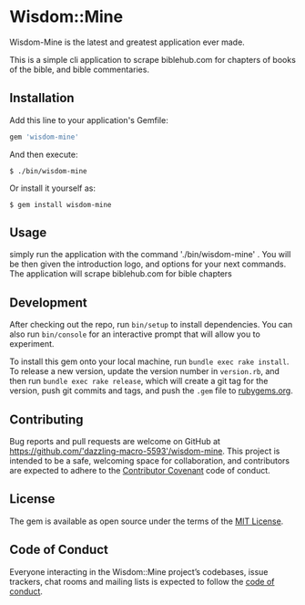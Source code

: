 # Wisdom::Mine

Wisdom-Mine is the latest and greatest application ever made.


This is a simple cli application to scrape biblehub.com for chapters of books of the bible, and bible commentaries.

## Installation

Add this line to your application's Gemfile:

```ruby
gem 'wisdom-mine'
```

And then execute:

    $ ./bin/wisdom-mine

Or install it yourself as:

    $ gem install wisdom-mine

## Usage

simply run the application with the command './bin/wisdom-mine' . You will be then given the introduction logo, and options for your next commands. The application will scrape biblehub.com for bible chapters

## Development

After checking out the repo, run `bin/setup` to install dependencies. You can also run `bin/console` for an interactive prompt that will allow you to experiment.

To install this gem onto your local machine, run `bundle exec rake install`. To release a new version, update the version number in `version.rb`, and then run `bundle exec rake release`, which will create a git tag for the version, push git commits and tags, and push the `.gem` file to [rubygems.org](https://rubygems.org).

## Contributing

Bug reports and pull requests are welcome on GitHub at https://github.com/'dazzling-macro-5593'/wisdom-mine. This project is intended to be a safe, welcoming space for collaboration, and contributors are expected to adhere to the [Contributor Covenant](http://contributor-covenant.org) code of conduct.

## License

The gem is available as open source under the terms of the [MIT License](https://opensource.org/licenses/MIT).

## Code of Conduct

Everyone interacting in the Wisdom::Mine project’s codebases, issue trackers, chat rooms and mailing lists is expected to follow the [code of conduct](https://github.com/'dazzling-macro-5593'/wisdom-mine/blob/master/CODE_OF_CONDUCT.md).
